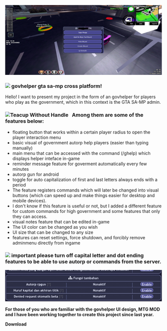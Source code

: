 <img src="prev.jpg" />

### <img src="https://user-images.githubusercontent.com/74038190/213844263-a8897a51-32f4-4b3b-b5c2-e1528b89f6f3.png" width="25px" /> govhelper gta sa-mp cross platform! &nbsp;


Hello! I want to present my project in the form of an govhelper for players who play as the government, which in this context is the GTA SA-MP admin. 

### <img src="https://user-images.githubusercontent.com/74038190/216120974-24a76b31-7f39-41f1-a38f-b3c1377cc612.png" alt="Teacup Without Handle" width="20" /> &nbsp; Among them are some of the features below:

- floating button that works within a certain player radius to open the player interaction menu
- basic visual of government autorp help players (easier than typing manually)
- main menu that can be accessed with the command (/ghelp) which displays helper inteface in-game
- reminder message feature for goverment automatically every few minutes
- autorp gun for android
- toggle for auto capitalization of first and last letters always ends with a period
- The feature registers commands which will later be changed into visual buttons (which can speed up and make things easier for desktop and mobile devices).
- I don't know if this feature is useful or not, but I added a different feature for custom commands for high government and some features that only they can access.
- visual notes feature that can be edited in-game
- The UI color can be changed as you wish
- UI size that can be changed to any size
- features can reset settings, force shutdown, and forcibly remove adminmenu directly from ingame

### <img src="https://user-images.githubusercontent.com/74038190/213844263-a8897a51-32f4-4b3b-b5c2-e1528b89f6f3.png" width="25px" /> important please turn off capital letter and dot ending features to be able to use autorp or commands from the server.
<img src="import.jpg" />

**For those of you who are familiar with the govhelper UI design, MTG MOD and I have been working together to create this project since last year.**

**Download** <url src="www.google.com"/>
